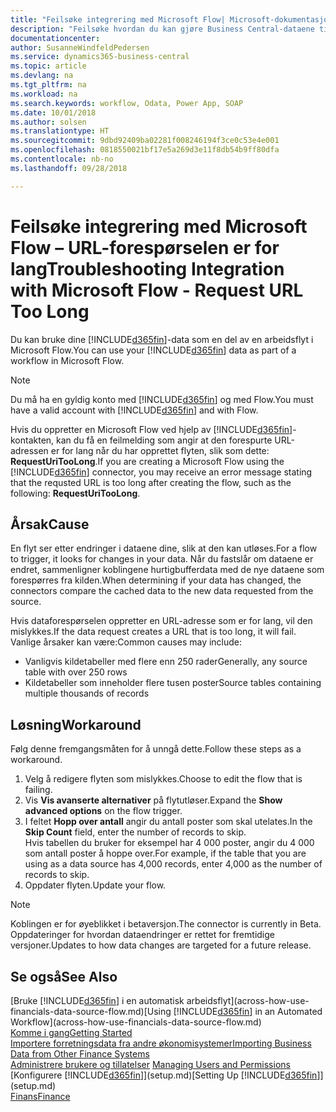 ```yaml
---
title: "Feilsøke integrering med Microsoft Flow| Microsoft-dokumentasjon"
description: "Feilsøke hvordan du kan gjøre Business Central-dataene tilgjengelige som en datakilde og angi en OData-URL-adresse til webtjenestene dine for å utvikle automatisk arbeidsflyt."
documentationcenter: 
author: SusanneWindfeldPedersen
ms.service: dynamics365-business-central
ms.topic: article
ms.devlang: na
ms.tgt_pltfrm: na
ms.workload: na
ms.search.keywords: workflow, Odata, Power App, SOAP
ms.date: 10/01/2018
ms.author: solsen
ms.translationtype: HT
ms.sourcegitcommit: 9dbd92409ba02281f008246194f3ce0c53e4e001
ms.openlocfilehash: 0818550021bf17e5a269d3e11f8db54b9ff80dfa
ms.contentlocale: nb-no
ms.lasthandoff: 09/28/2018

---
```

# <a name="troubleshooting-integration-with-microsoft-flow---request-url-too-long"></a><span data-ttu-id="f8b21-103">Feilsøke integrering med Microsoft Flow – URL-forespørselen er for lang</span><span class="sxs-lookup"><span data-stu-id="f8b21-103">Troubleshooting Integration with Microsoft Flow - Request URL Too Long</span></span>
<span data-ttu-id="f8b21-104">Du kan bruke dine [!INCLUDE[d365fin](includes/d365fin_md.md)]-data som en del av en arbeidsflyt i Microsoft Flow.</span><span class="sxs-lookup"><span data-stu-id="f8b21-104">You can use your [!INCLUDE[d365fin](includes/d365fin_md.md)] data as part of a workflow in Microsoft Flow.</span></span>  

> [!NOTE]  
>   <span data-ttu-id="f8b21-105">Du må ha en gyldig konto med [!INCLUDE[d365fin](includes/d365fin_md.md)] og med Flow.</span><span class="sxs-lookup"><span data-stu-id="f8b21-105">You must have a valid account with [!INCLUDE[d365fin](includes/d365fin_md.md)] and with Flow.</span></span>  

<span data-ttu-id="f8b21-106">Hvis du oppretter en Microsoft Flow ved hjelp av [!INCLUDE[d365fin](includes/d365fin_md.md)]-kontakten, kan du få en feilmelding som angir at den forespurte URL-adressen er for lang når du har opprettet flyten, slik som dette: **RequestUriTooLong**.</span><span class="sxs-lookup"><span data-stu-id="f8b21-106">If you are creating a Microsoft Flow using the [!INCLUDE[d365fin](includes/d365fin_md.md)] connector, you may receive an error message stating that the requsted URL is too long after creating the flow, such as the following: **RequestUriTooLong**.</span></span>

## <a name="cause"></a><span data-ttu-id="f8b21-107">Årsak</span><span class="sxs-lookup"><span data-stu-id="f8b21-107">Cause</span></span>
<span data-ttu-id="f8b21-108">En flyt ser etter endringer i dataene dine, slik at den kan utløses.</span><span class="sxs-lookup"><span data-stu-id="f8b21-108">For a flow to trigger, it looks for changes in your data.</span></span> <span data-ttu-id="f8b21-109">Når du fastslår om dataene er endret, sammenligner koblingene hurtigbufferdata med de nye dataene som forespørres fra kilden.</span><span class="sxs-lookup"><span data-stu-id="f8b21-109">When determining if your data has changed, the connectors compare the cached data to the new data requested from the source.</span></span>  

<span data-ttu-id="f8b21-110">Hvis dataforespørselen oppretter en URL-adresse som er for lang, vil den mislykkes.</span><span class="sxs-lookup"><span data-stu-id="f8b21-110">If the data request creates a URL that is too long, it will fail.</span></span> <span data-ttu-id="f8b21-111">Vanlige årsaker kan være:</span><span class="sxs-lookup"><span data-stu-id="f8b21-111">Common causes may include:</span></span>
- <span data-ttu-id="f8b21-112">Vanligvis kildetabeller med flere enn 250 rader</span><span class="sxs-lookup"><span data-stu-id="f8b21-112">Generally, any source table with over 250 rows</span></span>
- <span data-ttu-id="f8b21-113">Kildetabeller som inneholder flere tusen poster</span><span class="sxs-lookup"><span data-stu-id="f8b21-113">Source tables containing multiple thousands of records</span></span>

## <a name="workaround"></a><span data-ttu-id="f8b21-114">Løsning</span><span class="sxs-lookup"><span data-stu-id="f8b21-114">Workaround</span></span>
<span data-ttu-id="f8b21-115">Følg denne fremgangsmåten for å unngå dette.</span><span class="sxs-lookup"><span data-stu-id="f8b21-115">Follow these steps as a workaround.</span></span>
1. <span data-ttu-id="f8b21-116">Velg å redigere flyten som mislykkes.</span><span class="sxs-lookup"><span data-stu-id="f8b21-116">Choose to edit the flow that is failing.</span></span>
2. <span data-ttu-id="f8b21-117">Vis **Vis avanserte alternativer** på flytutløser.</span><span class="sxs-lookup"><span data-stu-id="f8b21-117">Expand the **Show advanced options** on the flow trigger.</span></span>
3. <span data-ttu-id="f8b21-118">I feltet **Hopp over antall** angir du antall poster som skal utelates.</span><span class="sxs-lookup"><span data-stu-id="f8b21-118">In the **Skip Count** field, enter the number of records to skip.</span></span>  
<span data-ttu-id="f8b21-119">Hvis tabellen du bruker for eksempel har 4 000 poster, angir du 4 000 som antall poster å hoppe over.</span><span class="sxs-lookup"><span data-stu-id="f8b21-119">For example, if the table that you are using as a data source has 4,000 records, enter 4,000 as the number of records to skip.</span></span>
4. <span data-ttu-id="f8b21-120">Oppdater flyten.</span><span class="sxs-lookup"><span data-stu-id="f8b21-120">Update your flow.</span></span>

> [!NOTE]  
> <span data-ttu-id="f8b21-121">Koblingen er for øyeblikket i betaversjon.</span><span class="sxs-lookup"><span data-stu-id="f8b21-121">The connector is currently in Beta.</span></span> <span data-ttu-id="f8b21-122">Oppdateringer for hvordan dataendringer er rettet for fremtidige versjoner.</span><span class="sxs-lookup"><span data-stu-id="f8b21-122">Updates to how data changes are targeted for a future release.</span></span>


## <a name="see-also"></a><span data-ttu-id="f8b21-123">Se også</span><span class="sxs-lookup"><span data-stu-id="f8b21-123">See Also</span></span>
<span data-ttu-id="f8b21-124">[Bruke [!INCLUDE[d365fin](includes/d365fin_md.md)] i en automatisk arbeidsflyt](across-how-use-financials-data-source-flow.md)</span><span class="sxs-lookup"><span data-stu-id="f8b21-124">[Using [!INCLUDE[d365fin](includes/d365fin_md.md)] in an Automated Workflow](across-how-use-financials-data-source-flow.md)</span></span>  
[<span data-ttu-id="f8b21-125">Komme i gang</span><span class="sxs-lookup"><span data-stu-id="f8b21-125">Getting Started</span></span>](product-get-started.md)  
[<span data-ttu-id="f8b21-126">Importere forretningsdata fra andre økonomisystemer</span><span class="sxs-lookup"><span data-stu-id="f8b21-126">Importing Business Data from Other Finance Systems</span></span>](across-import-data-configuration-packages.md)  
<span data-ttu-id="f8b21-127">[Administrere brukere og tillatelser](ui-how-users-permissions.md)  </span><span class="sxs-lookup"><span data-stu-id="f8b21-127">[Managing Users and Permissions](ui-how-users-permissions.md)  </span></span>  
<span data-ttu-id="f8b21-128">[Konfigurere [!INCLUDE[d365fin](includes/d365fin_md.md)]](setup.md)</span><span class="sxs-lookup"><span data-stu-id="f8b21-128">[Setting Up [!INCLUDE[d365fin](includes/d365fin_md.md)]](setup.md)</span></span>  
[<span data-ttu-id="f8b21-129">Finans</span><span class="sxs-lookup"><span data-stu-id="f8b21-129">Finance</span></span>](finance.md)  

